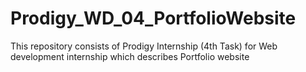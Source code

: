 # Prodigy_WD_04_PortfolioWebsite
This repository consists of Prodigy Internship (4th Task) for Web development internship which describes Portfolio website
